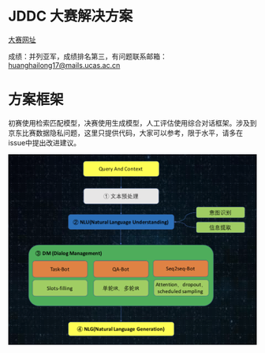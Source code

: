 # JDDC 大赛解决方案

[大赛网址](http://jddc.jd.com/)

成绩：并列亚军，成绩排名第三，有问题联系邮箱：huanghailong17@mails.ucas.ac.cn

# 方案框架

初赛使用检索匹配模型，决赛使用生成模型，人工评估使用综合对话框架。涉及到京东比赛数据隐私问题，这里只提供代码，大家可以参考，限于水平，请多在issue中提出改进建议。

![image](chatbot.jpg)
